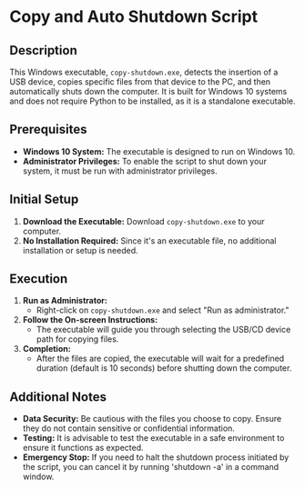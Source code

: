 # Copy and Auto Shutdown Script

## Description
This Windows executable, `copy-shutdown.exe`, detects the insertion of a USB device, copies specific files from that device to the PC, and then automatically shuts down the computer. It is built for Windows 10 systems and does not require Python to be installed, as it is a standalone executable.

## Prerequisites
- **Windows 10 System:** The executable is designed to run on Windows 10.
- **Administrator Privileges:** To enable the script to shut down your system, it must be run with administrator privileges.

## Initial Setup
1. **Download the Executable:** Download `copy-shutdown.exe` to your computer.
2. **No Installation Required:** Since it's an executable file, no additional installation or setup is needed.

## Execution
1. **Run as Administrator:**
   - Right-click on `copy-shutdown.exe` and select "Run as administrator."
2. **Follow the On-screen Instructions:**
   - The executable will guide you through selecting the USB/CD device path for copying files.
3. **Completion:**
   - After the files are copied, the executable will wait for a predefined duration (default is 10 seconds) before shutting down the computer.

## Additional Notes
- **Data Security:** Be cautious with the files you choose to copy. Ensure they do not contain sensitive or confidential information.
- **Testing:** It is advisable to test the executable in a safe environment to ensure it functions as expected.
- **Emergency Stop:** If you need to halt the shutdown process initiated by the script, you can cancel it by running 'shutdown -a' in a command window.
